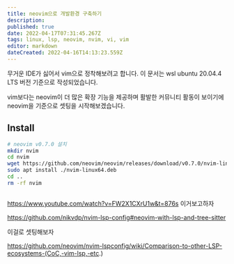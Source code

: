 ```yaml
---
title: neovim으로 개발환경 구축하기
description: 
published: true
date: 2022-04-17T07:31:45.267Z
tags: linux, lsp, neovim, nvim, vi, vim
editor: markdown
dateCreated: 2022-04-16T14:13:23.559Z
---
```


무거운 IDE가 싫어서 vim으로 정착해보려고 합니다. 이 문서는 wsl ubuntu 20.04.4 LTS 버전 기준으로 작성되었습니다.

vim보다는 neovim이 더 많은 확장 기능을 제공하며 활발한 커뮤니티 활동이 보이기에 neovim을 기준으로 셋팅을 시작해보겠습니다.

## Install
```bash
# neovim v0.7.0 설치
mkdir nvim
cd nvim
wget https://github.com/neovim/neovim/releases/download/v0.7.0/nvim-linux64.deb
sudo apt install ./nvim-linux64.deb
cd ..
rm -rf nvim



```

https://www.youtube.com/watch?v=FW2X1CXrU1w&t=876s 이거보고하자


https://github.com/nikvdp/nvim-lsp-config#neovim-with-lsp-and-tree-sitter

이걸로 셋팅해보자


https://github.com/neovim/nvim-lspconfig/wiki/Comparison-to-other-LSP-ecosystems-(CoC,-vim-lsp,-etc.)